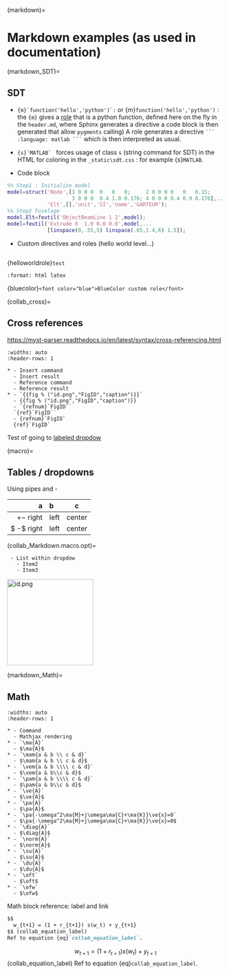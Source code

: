 (markdown)=
# Markdown examples (as used in documentation)

(markdown_SDT)=
## SDT 

- ``{m}`function('hello','python')`:`` or 
{m}`function('hello','python')` : the `{m}` gives a [role](https://www.sphinx-doc.org/en/master/usage/restructuredtext/roles.html) that is a python function, defined here on the fly in the `header.md`, where Sphinx generates a directive a code block is then generated that allow `pygments` calling)
A role generates a directive ` ``` :language: matlab ``` ` which is then interpreted as usual. 


- ``{s}`MATLAB` `` forces usage of class `s` (string command for SDT) in the HTML for coloring in the `_static\sdt.css` : for example {s}`MATLAB`. 

- Code block
``` matlab
%% Step1 : Initialize model
model=struct('Node',[1 0 0 0  0   0   0;     2 0 0 0 0   0   0.15;
                     3 0 0 0  0.4 1.0 0.176; 4 0 0 0 0.4 0.9 0.176],...
             'Elt',[],'unit','SI','name','GARTEUR');
%% Step2 Fuselage
model.Elt=feutil('ObjectBeamLine 1 2',model);
model=feutil('Extrude 0  1.0 0.0 0.0',model,...
             [linspace(0,.55,5) linspace(.65,1.4,6) 1.5]);
```

- Custom directives and roles (hello world level...)

```{helloworlddirective}
```

{helloworldrole}`test`

```{role} bluecolor(raw)
:format: html latex
```
{bluecolor}`<font color="blue">BlueColor custom role</font>`

(collab_cross)=
## Cross references

https://myst-parser.readthedocs.io/en/latest/syntax/cross-referencing.html

````{list-table} SDT math macros
:widths: auto
:header-rows: 1

* - Insert command
  - Insert result
  - Reference command
  - Reference result
* - `{{fig % ("id.png","FigID","caption")}}`
  - {{fig % ("id.png","FigID","caption")}}
  - `{refnum}`FigID``  
  `{ref}`FigID``
  - {refnum}`FigID`  
  {ref}`FigID`

````

Test of going to [labeled dropdow](collab_Markdown.macro.opt)

(macro)=
## Tables / dropdowns

Using pipes and - 

 | a | b | c |
 | ---: | :--- | :---: |
 | $+-$ right | left | center |
 | $ -$ right | left | center |

(collab_Markdown.macro.opt)=
````{dropdown} Title of dropdown Expand to display source code.
 - List within dropdow
   - Item2
   - Item3
````


<img src="../images/id.png" alt="id.png" width="200px">

(markdown_Math)=
## Math

````{list-table} SDT math macros
:widths: auto
:header-rows: 1

* - Command
  - Mathjax rendering	
* - `\ma{A}`
  - $\ma{A}$
* - `\mam{a & b \\ c & d}`
  - $\mam{a & b \\ c & d}$
* - `\vem{a & b \\\\ c & d}`
  - $\vem{a & b\\c & d}$
* - `\pam{a & b \\\\ c & d}`
  - $\pam{a & b\\c & d}$	
* - `\ve{A}`
  - $\ve{A}$	
* - `\pa{A}`
  - $\pa{A}$		
* - `\pa{-\omega^2\ma{M}+j\omega\ma{C}+\ma{K}}\ve{x}=0`
  - $\pa{-\omega^2\ma{M}+j\omega\ma{C}+\ma{K}}\ve{x}=0$
* - `\diag{A}`
  - $\diag{A}$
* - `\norm{A}`
  - $\norm{A}$
* - `\su{A}`
  - $\su{A}$
* - `\du{A}`
  - $\du{A}$	
* - `\oft`
  - $\oft$
* - `\ofw`
  - $\ofw$
````

Math block reference: label and link

``` markdown
$$
  w_{t+1} = (1 + r_{t+1}) s(w_t) + y_{t+1}
$$ (collab_equation_label)
Ref to equation {eq}`collab_equation_label`.
```

$$
  w_{t+1} = (1 + r_{t+1}) s(w_t) + y_{t+1}
$$ (collab_equation_label)
Ref to equation {eq}`collab_equation_label`.


